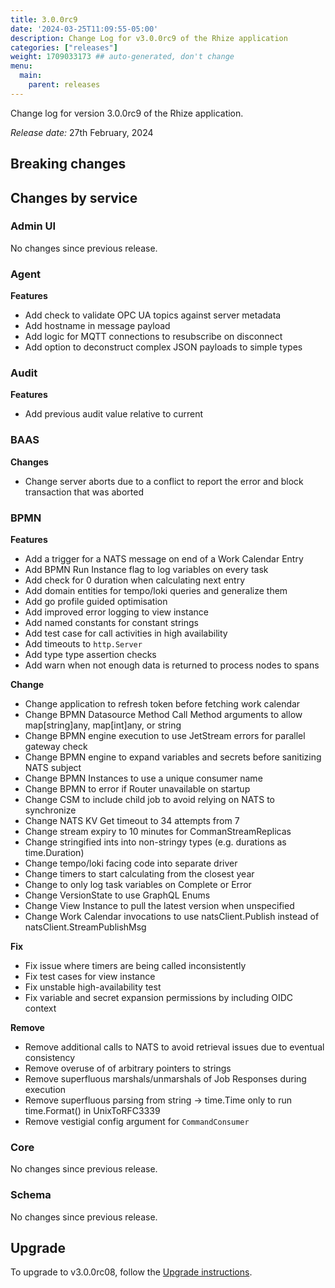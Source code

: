 ```yaml
---
title: 3.0.0rc9
date: '2024-03-25T11:09:55-05:00'
description: Change Log for v3.0.0rc9 of the Rhize application
categories: ["releases"]
weight: 1709033173 ## auto-generated, don't change
menu:
  main:
    parent: releases
---
```


Change log for version 3.0.0rc9 of the Rhize application.

_Release date:_ 27th February, 2024

## Breaking changes

## Changes by service

### Admin UI

No changes since previous release.

### Agent

**Features**

- Add check to validate OPC UA topics against server metadata
- Add hostname in message payload
- Add logic for MQTT connections to resubscribe on disconnect
- Add option to deconstruct complex JSON payloads to simple types

### Audit

**Features**

- Add previous audit value relative to current

### BAAS

**Changes**

- Change server aborts due to a conflict to report the error and block transaction that was aborted

### BPMN

**Features**

- Add a trigger for a NATS message on end of a Work Calendar Entry
- Add BPMN Run Instance flag to log variables on every task
- Add check for 0 duration when calculating next entry
- Add domain entities for tempo/loki queries and generalize them
- Add go profile guided optimisation
- Add improved error logging to view instance
- Add named constants for constant strings
- Add test case for call activities in high availability
- Add timeouts to `http.Server`
- Add type type assertion checks
- Add warn when not enough data is returned to process nodes to spans

**Change**

- Change application to refresh token before fetching work calendar
- Change BPMN Datasource Method Call Method arguments to allow map[string]any, map[int]any, or string
- Change BPMN engine execution to use JetStream errors for parallel gateway check
- Change BPMN engine to expand variables and secrets before sanitizing NATS subject
- Change BPMN Instances to use a unique consumer name
- Change BPMN to error if Router unavailable on startup
- Change CSM to include child job to avoid relying on NATS to synchronize
- Change NATS KV Get timeout to 34 attempts from 7
- Change stream expiry to 10 minutes for CommanStreamReplicas
- Change stringified ints into non-stringy types (e.g. durations as time.Duration)
- Change tempo/loki facing code into separate driver
- Change timers to start calculating from the closest year
- Change to only log task variables on Complete or Error
- Change VersionState to use GraphQL Enums
- Change View Instance to pull the latest version when unspecified
- Change Work Calendar invocations to use natsClient.Publish instead of natsClient.StreamPublishMsg

**Fix**

- Fix issue where timers are being called inconsistently
- Fix test cases for view instance
- Fix unstable high-availability test
- Fix variable and secret expansion permissions by including OIDC context

**Remove**

- Remove additional calls to NATS to avoid retrieval issues due to eventual consistency 
- Remove overuse of of arbitrary pointers to strings
- Remove superfluous marshals/unmarshals of Job Responses during execution
- Remove superfluous parsing from string -> time.Time only to run time.Format() in UnixToRFC3339
- Remove vestigial config argument for `CommandConsumer`

### Core

No changes since previous release.

### Schema

No changes since previous release.

## Upgrade

To upgrade to v3.0.0rc08, follow the [Upgrade instructions](/deploy/upgrade).